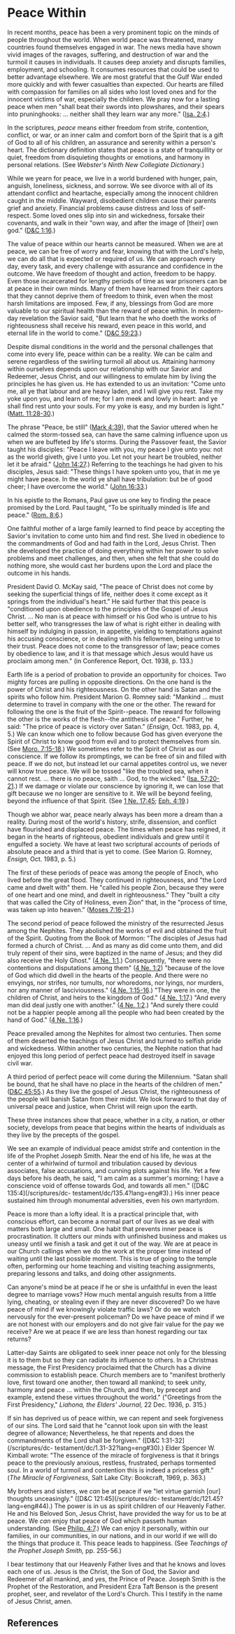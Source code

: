 # Peace Within

In recent months, peace has been a very prominent topic on the minds of people
throughout the world. When world peace was threatened, many countries found
themselves engaged in war. The news media have shown vivid images of the
ravages, suffering, and destruction of war and the turmoil it causes in
individuals. It causes deep anxiety and disrupts families, employment, and
schooling. It consumes resources that could be used to better advantage
elsewhere. We are most grateful that the Gulf War ended more quickly and with
fewer casualties than expected. Our hearts are filled with compassion for
families on all sides who lost loved ones and for the innocent victims of war,
especially the children. We pray now for a lasting peace when men "shall beat
their swords into plowshares, and their spears into pruninghooks: ... neither
shall they learn war any more." ([Isa.
2:4](/scriptures/ot/isa/2.4?lang=eng#3).)

In the scriptures, _peace_ means either freedom from strife, contention,
conflict, or war, or an inner calm and comfort born of the Spirit that is a
gift of God to all of his children, an assurance and serenity within a
person's heart. The dictionary definition states that peace is a state of
tranquillity or quiet, freedom from disquieting thoughts or emotions, and
harmony in personal relations. (See _Webster's Ninth New Collegiate
Dictionary._)

While we yearn for peace, we live in a world burdened with hunger, pain,
anguish, loneliness, sickness, and sorrow. We see divorce with all of its
attendant conflict and heartache, especially among the innocent children
caught in the middle. Wayward, disobedient children cause their parents grief
and anxiety. Financial problems cause distress and loss of self-respect. Some
loved ones slip into sin and wickedness, forsake their covenants, and walk in
their "own way, and after the image of [their] own god." ([D&amp;C
1:16](/scriptures/dc-testament/dc/1.16?lang=eng#15).)

The value of peace within our hearts cannot be measured. When we are at peace,
we can be free of worry and fear, knowing that with the Lord's help, we can do
all that is expected or required of us. We can approach every day, every task,
and every challenge with assurance and confidence in the outcome. We have
freedom of thought and action, freedom to be happy. Even those incarcerated
for lengthy periods of time as war prisoners can be at peace in their own
minds. Many of them have learned from their captors that they cannot deprive
them of freedom to think, even when the most harsh limitations are imposed.
Few, if any, blessings from God are more valuable to our spiritual health than
the reward of peace within. In modern-day revelation the Savior said, "But
learn that he who doeth the works of righteousness shall receive his reward,
even peace in this world, and eternal life in the world to come." ([D&amp;C
59:23](/scriptures/dc-testament/dc/59.23?lang=eng#22).)

Despite dismal conditions in the world and the personal challenges that come
into every life, peace within can be a reality. We can be calm and serene
regardless of the swirling turmoil all about us. Attaining harmony within
ourselves depends upon our relationship with our Savior and Redeemer, Jesus
Christ, and our willingness to emulate him by living the principles he has
given us. He has extended to us an invitation: "Come unto me, all ye that
labour and are heavy laden, and I will give you rest. Take my yoke upon you,
and learn of me; for I am meek and lowly in heart: and ye shall find rest unto
your souls. For my yoke is easy, and my burden is light." ([Matt.
11:28-30](/scriptures/nt/matt/11.28-30?lang=eng#27).)

The phrase "Peace, be still" ([Mark
4:39](/scriptures/nt/mark/4.39?lang=eng#38)), that the Savior uttered when he
calmed the storm-tossed sea, can have the same calming influence upon us when
we are buffeted by life's storms. During the Passover feast, the Savior taught
his disciples: "Peace I leave with you, my peace I give unto you: not as the
world giveth, give I unto you. Let not your heart be troubled, neither let it
be afraid." ([John 14:27](/scriptures/nt/john/14.27?lang=eng#26).) Referring
to the teachings he had given to his disciples, Jesus said: "These things I
have spoken unto you, that in me ye might have peace. In the world ye shall
have tribulation: but be of good cheer; I have overcome the world." ([John
16:33](/scriptures/nt/john/16.33?lang=eng#32).)

In his epistle to the Romans, Paul gave us one key to finding the peace
promised by the Lord. Paul taught, "To be spiritually minded is life and
peace." ([Rom. 8:6](/scriptures/nt/rom/8.6?lang=eng#5).)

One faithful mother of a large family learned to find peace by accepting the
Savior's invitation to come unto him and find rest. She lived in obedience to
the commandments of God and had faith in the Lord, Jesus Christ. Then she
developed the practice of doing everything within her power to solve problems
and meet challenges, and then, when she felt that she could do nothing more,
she would cast her burdens upon the Lord and place the outcome in his hands.

President David O. McKay said, "The peace of Christ does not come by seeking
the superficial things of life, neither does it come except as it springs from
the individual's heart." He said further that this peace is "conditioned upon
obedience to the principles of the Gospel of Jesus Christ. ... No man is at
peace with himself or his God who is untrue to his better self, who
transgresses the law of what is right either in dealing with himself by
indulging in passion, in appetite, yielding to temptations against his
accusing conscience, or in dealing with his fellowmen, being untrue to their
trust. Peace does not come to the transgressor of law; peace comes by
obedience to law, and it is that message which Jesus would have us proclaim
among men." (in Conference Report, Oct. 1938, p. 133.)

Earth life is a period of probation to provide an opportunity for choices. Two
mighty forces are pulling in opposite directions. On the one hand is the power
of Christ and his righteousness. On the other hand is Satan and the spirits
who follow him. President Marion G. Romney said: "Mankind ... must determine to
travel in company with the one or the other. The reward for following the one
is the fruit of the Spirit--peace. The reward for following the other is the
works of the flesh--the antithesis of peace." Further, he said: "The price of
peace is victory over Satan." (_Ensign,_ Oct. 1983, pp. 4, 5.) We can know
which one to follow because God has given everyone the Spirit of Christ to
know good from evil and to protect themselves from sin. (See [Moro.
7:15-18](/scriptures/bofm/moro/7.15-18?lang=eng#14).) We sometimes refer to
the Spirit of Christ as our conscience. If we follow its promptings, we can be
free of sin and filled with peace. If we do not, but instead let our carnal
appetites control us, we never will know true peace. We will be tossed "like
the troubled sea, when it cannot rest. ... there is no peace, saith ... God, to
the wicked." ([Isa. 57:20-21](/scriptures/ot/isa/57.20-21?lang=eng#19).) If we
damage or violate our conscience by ignoring it, we can lose that gift because
we no longer are sensitive to it. We will be beyond feeling, beyond the
influence of that Spirit. (See [1 Ne.
17:45](/scriptures/bofm/1-ne/17.45?lang=eng#44); [Eph.
4:19](/scriptures/nt/eph/4.19?lang=eng#18).)

Though we abhor war, peace nearly always has been more a dream than a reality.
During most of the world's history, strife, dissension, and conflict have
flourished and displaced peace. The times when peace has reigned, it began in
the hearts of righteous, obedient individuals and grew until it engulfed a
society. We have at least two scriptural accounts of periods of absolute peace
and a third that is yet to come. (See Marion G. Romney, _Ensign,_ Oct. 1983,
p. 5.)

The first of these periods of peace was among the people of Enoch, who lived
before the great flood. They continued in righteousness, and "the Lord came
and dwelt with" them. He "called his people Zion, because they were of one
heart and one mind, and dwelt in righteousness." They "built a city that was
called the City of Holiness, even Zion" that, in the "process of time, was
taken up into heaven." ([Moses
7:16-21](/scriptures/pgp/moses/7.16-21?lang=eng#15).)

The second period of peace followed the ministry of the resurrected Jesus
among the Nephites. They abolished the works of evil and obtained the fruit of
the Spirit. Quoting from the Book of Mormon: "The disciples of Jesus had
formed a church of Christ. ... And as many as did come unto them, and did truly
repent of their sins, were baptized in the name of Jesus; and they did also
receive the Holy Ghost." ([4 Ne. 1:1](/scriptures/bofm/4-ne/1.1?lang=eng#0).)
Consequently, "there were no contentions and disputations among them" ([4 Ne.
1:2](/scriptures/bofm/4-ne/1.2?lang=eng#1)) "because of the love of God which
did dwell in the hearts of the people. And there were no envyings, nor
strifes, nor tumults, nor whoredoms, nor lyings, nor murders, nor any manner
of lasciviousness." ([4 Ne.
1:15-16](/scriptures/bofm/4-ne/1.15-16?lang=eng#14).) "They were in one, the
children of Christ, and heirs to the kingdom of God." ([4 Ne.
1:17](/scriptures/bofm/4-ne/1.17?lang=eng#16).) "And every man did deal justly
one with another." ([4 Ne. 1:2](/scriptures/bofm/4-ne/1.2?lang=eng#1).) "And
surely there could not be a happier people among all the people who had been
created by the hand of God." ([4 Ne.
1:16](/scriptures/bofm/4-ne/1.16?lang=eng#15).)

Peace prevailed among the Nephites for almost two centuries. Then some of them
deserted the teachings of Jesus Christ and turned to selfish pride and
wickedness. Within another two centuries, the Nephite nation that had enjoyed
this long period of perfect peace had destroyed itself in savage civil war.

A third period of perfect peace will come during the Millennium. "Satan shall
be bound, that he shall have no place in the hearts of the children of men."
([D&amp;C 45:55](/scriptures/dc-testament/dc/45.55?lang=eng#54).) As they live
the gospel of Jesus Christ, the righteousness of the people will banish Satan
from their midst. We look forward to that day of universal peace and justice,
when Christ will reign upon the earth.

These three instances show that peace, whether in a city, a nation, or other
society, develops from peace that begins within the hearts of individuals as
they live by the precepts of the gospel.

We see an example of individual peace amidst strife and contention in the life
of the Prophet Joseph Smith. Near the end of his life, he was at the center of
a whirlwind of turmoil and tribulation caused by devious associates, false
accusations, and cunning plots against his life. Yet a few days before his
death, he said, "I am calm as a summer's morning; I have a conscience void of
offense towards God, and towards all men." ([D&amp;C 135:4](/scriptures/dc-
testament/dc/135.4?lang=eng#3).) His inner peace sustained him through
monumental adversities, even his own martyrdom.

Peace is more than a lofty ideal. It is a practical principle that, with
conscious effort, can become a normal part of our lives as we deal with
matters both large and small. One habit that prevents inner peace is
procrastination. It clutters our minds with unfinished business and makes us
uneasy until we finish a task and get it out of the way. We are at peace in
our Church callings when we do the work at the proper time instead of waiting
until the last possible moment. This is true of going to the temple often,
performing our home teaching and visiting teaching assignments, preparing
lessons and talks, and doing other assignments.

Can anyone's mind be at peace if he or she is unfaithful in even the least
degree to marriage vows? How much mental anguish results from a little lying,
cheating, or stealing even if they are never discovered? Do we have peace of
mind if we knowingly violate traffic laws? Or do we watch nervously for the
ever-present policeman? Do we have peace of mind if we are not honest with our
employers and do not give fair value for the pay we receive? Are we at peace
if we are less than honest regarding our tax returns?

Latter-day Saints are obligated to seek inner peace not only for the blessing
it is to them but so they can radiate its influence to others. In a Christmas
message, the First Presidency proclaimed that the Church has a divine
commission to establish peace. Church members are to "manifest brotherly love,
first toward one another, then toward all mankind; to seek unity, harmony and
peace ... within the Church, and then, by precept and example, extend these
virtues throughout the world." ("Greetings from the First Presidency,"
_Liahona, the Elders' Journal,_ 22 Dec. 1936, p. 315.)

If sin has deprived us of peace within, we can repent and seek forgiveness of
our sins. The Lord said that he "cannot look upon sin with the least degree of
allowance; Nevertheless, he that repents and does the commandments of the Lord
shall be forgiven." ([D&amp;C 1:31-32](/scriptures/dc-
testament/dc/1.31-32?lang=eng#30).) Elder Spencer W. Kimball wrote: "The
essence of the miracle of forgiveness is that it brings peace to the
previously anxious, restless, frustrated, perhaps tormented soul. In a world
of turmoil and contention this is indeed a priceless gift." (_The Miracle of
Forgiveness,_ Salt Lake City: Bookcraft, 1969, p. 363.)

My brothers and sisters, we _can_ be at peace if we "let virtue garnish [our]
thoughts unceasingly." ([D&amp;C 121:45](/scriptures/dc-
testament/dc/121.45?lang=eng#44).) The power is in us as spirit children of
our Heavenly Father. He and his Beloved Son, Jesus Christ, have provided the
way for us to be at peace. We _can_ enjoy that peace of God which passeth
human understanding. (See [Philip.
4:7](/scriptures/nt/philip/4.7?lang=eng#6).) We can enjoy it personally,
within our families, in our communities, in our nations, and in our world if
we will do the things that produce it. This peace leads to happiness. (See
_Teachings of the Prophet Joseph Smith,_ pp. 255-56.)

I bear testimony that our Heavenly Father lives and that he knows and loves
each one of us. Jesus is the Christ, the Son of God, the Savior and Redeemer
of all mankind, and yes, the Prince of Peace. Joseph Smith is the Prophet of
the Restoration, and President Ezra Taft Benson is the present prophet, seer,
and revelator of the Lord's Church. This I testify in the name of Jesus
Christ, amen.

## References

